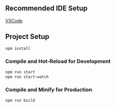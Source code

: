 ## Recommended IDE Setup

[VSCode](https://code.visualstudio.com/)

## Project Setup

```sh
npm install
```

### Compile and Hot-Reload for Development

```sh
npm run start
npm run start:watch
```

### Compile and Minify for Production

```sh
npm run build
```